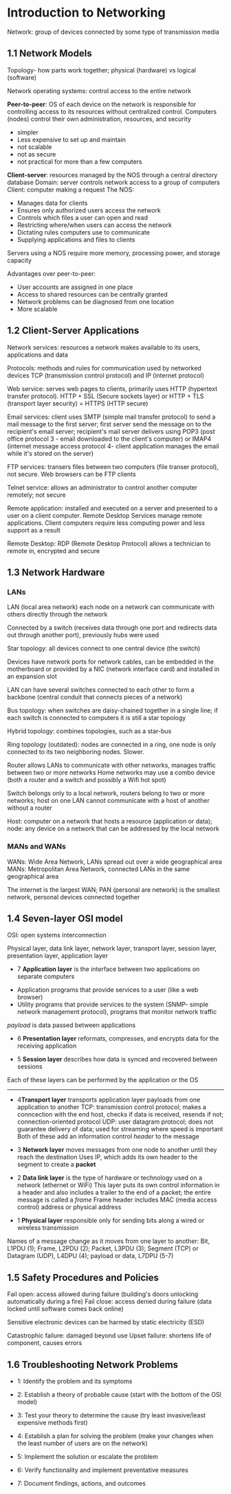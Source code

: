 # Introduction to Networking

Network: group of devices connected by some type of transmission media

## 1.1 Network Models

Topology- how parts work together; physical (hardware) vs logical (software)

Network operating systems: control access to the entire network

**Peer-to-peer**: OS of each device on the network is responsible for controlling access to its resources without centralized control. Computers (nodes) control their own administration, resources, and security
* simpler
* Less expensive to set up and maintain
* not scalable
* not as secure
* not practical for more than a few computers

**Client-server**: resources managed by the NOS through a central directory database
Domain: server controls network access to a group of computers
Client: computer making a request
The NOS:
* Manages data for clients
* Ensures only authorized users access the network
* Controls which files a user can open and read
* Restricting where/when users can access the network
* Dictating rules computers use to communicate
* Supplying applications and files to clients

Servers using a NOS require more memory, processing power, and storage capacity

Advantages over peer-to-peer:
* User accounts are assigned in one place
* Access to shared resources can be centrally granted
* Network problems can be diagnosed from one location
* More scalable

## 1.2 Client-Server Applications

Network services: resources a network makes available to its users, applications and data

Protocols: methods and rules for communication used by networked devices
TCP (transmission control protocol) and IP (internet protocol)

Web service: serves web pages to clients, primarily uses HTTP (hypertext transfer protocol). HTTP + SSL (Secure sockets layer) or HTTP + TLS (transport layer security) = HTTPS (HTTP secure)

Email services: client uses SMTP (simple mail transfer protocol) to send a mail message to the first server; first server send the message on to the recipient's email server; recipient's mail server delivers using POP3 (post office protocol 3 - email downloaded to the client's computer) or IMAP4 (internet message access protocol 4- client application manages the email while it's stored on the server)

FTP services: transers files between two computers (file transer protocol), not secure. Web browsers can be FTP clients

Telnet service: allows an administrator to control another computer remotely; not secure

Remote application: installed and executed on a server and presented to a user on a client computer. Remote Desktop Services manage remote applications. Client computers require less computing power and less support as a result

Remote Desktop: RDP (Remote Desktop Protocol) allows a technician to remote in, encrypted and secure 

## 1.3 Network Hardware

### LANs

LAN (local area network) each node on a network can communicate with others directly through the network

Connected by a switch (receives data through one port and redirects data out through another port), previously hubs were used

Star topology: all devices connect to one central device (the switch)

Devices have network ports for network cables, can be embedded in the motherboard or provided by a NIC (network interface card) and installed in an expansion slot

LAN can have several switches connected to each other to form a backbone (central conduit that connects pieces of a network)

Bus topology: when switches are daisy-chained together in a single line; if each switch is connected to computers it is still a star topology

Hybrid topology: combines topologies, such as a star-bus

Ring topology (outdated): nodes are connected in a ring, one node is only connected to its two neighboring nodes. Slower.

Router allows LANs to communicate with other networks, manages traffic between two or more networks
Home networks may use a combo device (both a router and a switch and possibly a Wifi hot spot)

Switch belongs only to a local network, routers belong to two or more networks; host on one LAN cannot communicate with a host of another without a router 

Host: computer on a network that hosts a resource (application or data); node: any device on a network that can be addressed by the local network

### MANs and WANs

WANs: Wide Area Network, LANs spread out over a wide geographical area
MANs: Metropolitan Area Network, connected LANs in the same geographical area 

The internet is the largest WAN; PAN (personal are network) is the smallest network, personal devices connected together

## 1.4 Seven-layer OSI model

OSI: open systems interconnection

Physical layer, data link layer, network layer, transport layer, session layer, presentation layer, application layer

- 7 **Application layer** is the interface between two applications on separate computers
* Application programs that provide services to a user (like a web browser)
* Utility programs that provide services to the system (SNMP- simple network management protocol), programs that monitor network traffic

*payload* is data passed between applications

- 6 **Presentation layer** reformats, compresses, and encrypts data for the receiving application

- 5 **Session layer** describes how data is synced and recovered between sessions

Each of these layers can be performed by the application or the OS

*** 

- 4**Transport layer** transports application layer payloads from one application to another
TCP: transmission control protocol; makes a conncection with the end host, checks if data is received, resends if not; connection-oriented protocol
UDP: user datagram protocol; does not guarantee delivery of data; used for streaming where speed is important
Both of these add an information control *header* to the message

- 3 **Network layer** moves messages from one node to another until they reach the destination
Uses IP, which adds its own header to the segment to create a **packet**

- 2 **Data link layer** is the type of hardware or technology used on a network (ethernet or WiFi)
This layer puts its own control information in a header and also includes a trailer to the end of a packet; the entire message is called a *frame*
Frame header includes MAC (media access control) address or physical address

- 1 **Physical layer** responsible only for sending bits along a wired or wireless transmission

Names of a message change as it moves from one layer to another:
Bit, L1PDU (1); Frame, L2PDU (2); Packet, L3PDU (3); Segment (TCP) or Datagram (UDP), L4DPU (4); payload or data, L7DPU (5-7)

## 1.5 Safety Procedures and Policies

Fail open: access allowed during failure (building's doors unlocking automatically during a fire)
Fail close: access denied during failure (data locked until software comes back online)

Sensitive electronic devices can be harmed by static electricity (ESD)

Catastrophic failure: damaged beyond use
Upset failure: shortens life of component, causes errors

## 1.6 Troubleshooting Network Problems

- 1: Identify the problem and its symptoms

- 2: Establish a theory of probable cause (start with the bottom of the OSI model)

- 3: Test your theory to determine the cause (try least invasive/least expensive methods first)

- 4: Establish a plan for solving the problem (make your changes when the least number of users are on the network)

- 5: Implement the solution or escalate the problem

- 6: Verify functionality and implement preventative measures

- 7: Document findings, actions, and outcomes